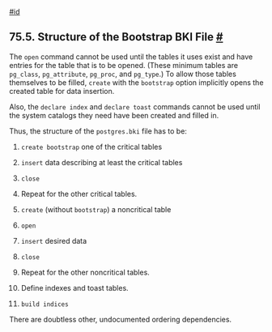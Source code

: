 [#id](#BKI-STRUCTURE)

## 75.5. Structure of the Bootstrap BKI File [#](#BKI-STRUCTURE)

The `open` command cannot be used until the tables it uses exist and have entries for the table that is to be opened. (These minimum tables are `pg_class`, `pg_attribute`, `pg_proc`, and `pg_type`.) To allow those tables themselves to be filled, `create` with the `bootstrap` option implicitly opens the created table for data insertion.

Also, the `declare index` and `declare toast` commands cannot be used until the system catalogs they need have been created and filled in.

Thus, the structure of the `postgres.bki` file has to be:

1. `create bootstrap` one of the critical tables

2. `insert` data describing at least the critical tables

3. `close`

4. Repeat for the other critical tables.

5. `create` (without `bootstrap`) a noncritical table

6. `open`

7. `insert` desired data

8. `close`

9. Repeat for the other noncritical tables.

10. Define indexes and toast tables.

11. `build indices`

There are doubtless other, undocumented ordering dependencies.